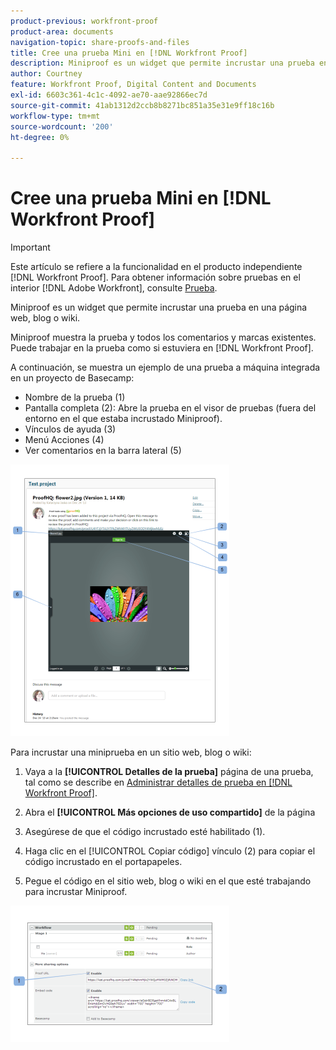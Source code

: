 ```yaml
---
product-previous: workfront-proof
product-area: documents
navigation-topic: share-proofs-and-files
title: Cree una prueba Mini en [!DNL Workfront Proof]
description: Miniproof es un widget que permite incrustar una prueba en una página web, blog o wiki.
author: Courtney
feature: Workfront Proof, Digital Content and Documents
exl-id: 6603c361-4c1c-4092-ae70-aae92866ec7d
source-git-commit: 41ab1312d2ccb8b8271bc851a35e31e9ff18c16b
workflow-type: tm+mt
source-wordcount: '200'
ht-degree: 0%

---
```


# Cree una prueba Mini en [!DNL Workfront Proof]

>[!IMPORTANT]
>
>Este artículo se refiere a la funcionalidad en el producto independiente [!DNL Workfront Proof]. Para obtener información sobre pruebas en el interior [!DNL Adobe Workfront], consulte [Prueba](../../../review-and-approve-work/proofing/proofing.md).

Miniproof es un widget que permite incrustar una prueba en una página web, blog o wiki.

Miniproof muestra la prueba y todos los comentarios y marcas existentes. Puede trabajar en la prueba como si estuviera en [!DNL Workfront Proof].

A continuación, se muestra un ejemplo de una prueba a máquina integrada en un proyecto de Basecamp:

* Nombre de la prueba (1)
* Pantalla completa (2): Abre la prueba en el visor de pruebas (fuera del entorno en el que estaba incrustado Miniproof).
* Vínculos de ayuda (3)
* Menú Acciones (4)
* Ver comentarios en la barra lateral (5)

![Basecamp_miniproof.png](assets/basecamp-miniproof-350x435.png)

Para incrustar una miniprueba en un sitio web, blog o wiki:

1. Vaya a la **[!UICONTROL Detalles de la prueba]** página de una prueba, tal como se describe en [Administrar detalles de prueba en [!DNL Workfront Proof]](../../../workfront-proof/wp-work-proofsfiles/manage-your-work/manage-proof-details.md).

1. Abra el **[!UICONTROL Más opciones de uso compartido]** de la página
1. Asegúrese de que el código incrustado esté habilitado (1).
1. Haga clic en el [!UICONTROL Copiar código] vínculo (2) para copiar el código incrustado en el portapapeles.
1. Pegue el código en el sitio web, blog o wiki en el que esté trabajando para incrustar Miniproof.

![[!DNL Embed_code].png](assets/embed-code-350x218.png)
